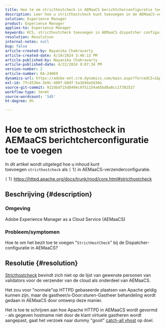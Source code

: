 ```yaml
---
title: Hoe te om stricthostcheck in AEMaaCS berichtcherconfiguratie toe te voegen
description: Leer hoe u stricthostcheck kunt toevoegen in de AEMaaCS-verzendersconfiguratie.
solution: Experience Manager
product: Experience Manager
applies-to: Experience Manager
keywords: KCS, stricthostcheck toevoegen in AEMaaCS dispatcher configuratie, ervaringsmanager, cloud
resolution: Resolution
internal-notes: null
bug: false
article-created-by: Nayanika Chakravarty
article-created-date: 4/19/2024 3:46:13 PM
article-published-by: Nayanika Chakravarty
article-published-date: 4/22/2024 9:07:34 PM
version-number: 2
article-number: KA-24069
dynamics-url: https://adobe-ent.crm.dynamics.com/main.aspx?forceUCI=1&pagetype=entityrecord&etn=knowledgearticle&id=2b182eee-63fe-ee11-a1ff-6045bd0065f9
exl-id: 7fc453be-3e9c-490f-b0df-5a1694a5d30a
source-git-commit: 922dbdf15d8494c9751154a65bd8a8cc1f392527
workflow-type: tm+mt
source-wordcount: '145'
ht-degree: 0%

---
```


# Hoe te om stricthostcheck in AEMaaCS berichtcherconfiguratie toe te voegen


In dit artikel wordt uitgelegd hoe u inhoud kunt toevoegen `stricthostcheck` als `[` 1`]`  in AEMaaCS-verzenderconfiguratie.

`[` 1`]`  https://httpd.apache.org/docs/trunk/mod/core.html#stricthostcheck

## Beschrijving {#description}


### Omgeving

Adobe Experience Manager as a Cloud Service (AEMaaCS)

### Probleem/symptomen

Hoe te om het bezit toe te voegen &quot;`StrictHostCheck`&quot; bij de Dispatcher-configuratie in AEMaaCS?


## Resolutie {#resolution}


[Stricthostcheck](https://httpd.apache.org/docs/trunk/mod/core.html#stricthostcheck) bevindt zich niet op de lijst van gewenste personen van validators voor de verzender van de cloud als onderdeel van AEMaaCS.

Het zou voor &quot;normale&quot;op HTTPD gebaseerde plaatsen van Apache geldig kunnen zijn, maar de gastheer/x-Door:sturen-Gastheer behandeling wordt gedaan in AEMaaCS door ontwerp deze manier.

Het is toe te schrijven aan hoe Apache HTTPD in AEMaaCS wordt gevormd - als gegeven hostname niet door de klant virtuele gastheren wordt aangepast, gaat het verzoek naar dummy &quot;gooit&quot; [catch-all vhost](https://github.com/adobe/aem-project-archetype/blob/develop/src/main/archetype/dispatcher.cloud/src/conf.d/dispatcher_vhost.conf#L277-L307) op doel.
